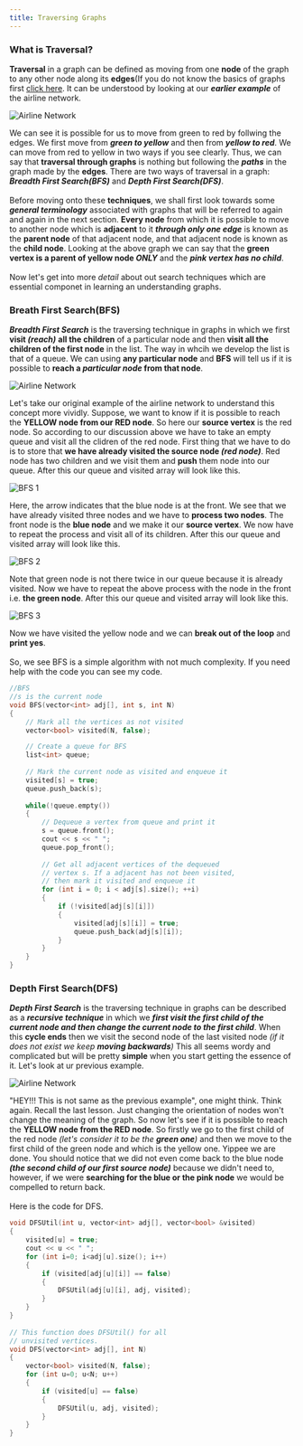 ```yaml
---
title: Traversing Graphs
---
```


### What is Traversal?

<div style="text-justify">
<b>Traversal</b> in a graph can be defined as moving from one <b>node</b> of the graph to any other node along its <b>edges</b>(If you do not know the basics of graphs first <a href="https://vaibhav2001.github.io/Introduction-To-Graphs/">click here</a>. It can be understood by looking at our <em><b>earlier example</b></em> of the airline network.
</div>

![Airline Network](/images/Graph_1.png "Airline Network")

<div style="text-justify">
We can see it is possible for us to move from green to red by follwing the edges. We first move from <em><b>green to yellow</b></em> and then from <em><b>yellow to red</b></em>. We can move from red to yellow in two ways if you see clearly. Thus, we can say that <b>traversal through graphs</b> is nothing but following the <em><b>paths</b></em> in the graph made by the <b>edges</b>. There are two ways of traversal in a graph: <em><b>Breadth First Search(BFS)</b></em> and <em><b>Depth First Search(DFS)</b></em>. 
<br>
<br>
  Before moving onto these <b>techniques</b>, we shall first look towards some <em><b>general terminology</b></em> associated with graphs that will be referred to again and again in the next section. <b>Every node</b> from which it is possible to move to another node which is <b>adjacent</b> to it <em><b>through only one edge</b></em> is known as the <b>parent node</b> of that adjacent node, and that adjacent node is known as the <b>child node</b>. Looking at the above graph we can say that the <b>green vertex is a parent of yellow node <em>ONLY</em></b> and the <em><b>pink vertex has no child</b></em>.
<br>
<br>
  Now let's get into more <em>detail</em> about out search techniques which are essential componet in learning an understanding graphs.
</div>

### Breath First Search(BFS) 

<div style="text-justify">
  <em><b>Breadth First Search</b></em> is the traversing technique in graphs in which we first <b>visit<em> (reach)</em></b> <b>all the children</b> of a particular node and then <b>visit all the children of the first node</b> in the list. The way in whcih we develop the list is that of a queue. We can using <b>any particular node</b> and <b>BFS</b> will tell us if it is possible to <b>reach a <em>particular node</em> from that node</b>.
</div>

![Airline Network](/images/Graph_1.png "Airline Network")

<div style="text-justify">
  Let's take our original example of the airline network to understand this concept more vividly. Suppose, we want to know if it is possible to reach the <b>YELLOW node from our RED node</b>. So here our <b>source vertex</b> is the red node. So according to our discussion above we have to take an empty queue and visit all the clidren of the red node. First thing that we have to do is to store that <b>we have already visited the source node <em>(red node)</em></b>. Red node has two  children and we visit them and <b>push</b> them node into our queue. After this our queue and visited array will look like this.
</div>

![BFS 1](/images/BFS_1.png "BFS 1")

<div style="text-justify">
  Here, the arrow indicates that the blue node is at the front. We see that we have already visited three nodes and we have to <b>process two nodes</b>. The front node is the <b>blue node</b> and we make it our <b>source vertex</b>. We now have to repeat the process and visit all of its children. After this our queue and visited array will look like this.
</div>

![BFS 2](/images/BFS_2.png "BFS 2")

<div style="text-justify">
  Note that green node is not there twice in our queue because it is already visited. Now we have to repeat the above process with the node in the front i.e. <b>the green node</b>. After this our queue and visited array will look like this.
</div>

![BFS 3](/images/BFS_3.png "BFS 3")

<div style="text-justify">
  Now we have visited the yellow node and we can <b>break out of the loop</b> and <b>print yes</b>.
  <br>
  <br>
  So, we see BFS is a simple algorithm with not much complexity. If you need help with the code you can see my code.
</div>

```cpp
//BFS
//s is the current node
void BFS(vector<int> adj[], int s, int N)
{
    // Mark all the vertices as not visited
    vector<bool> visited(N, false);

    // Create a queue for BFS
    list<int> queue;
 
    // Mark the current node as visited and enqueue it
    visited[s] = true;
    queue.push_back(s);
 
    while(!queue.empty())
    {
        // Dequeue a vertex from queue and print it
        s = queue.front();
        cout << s << " ";
        queue.pop_front();
 
        // Get all adjacent vertices of the dequeued
        // vertex s. If a adjacent has not been visited, 
        // then mark it visited and enqueue it
        for (int i = 0; i < adj[s].size(); ++i)
        {
            if (!visited[adj[s][i]])
            {
                visited[adj[s][i]] = true;
                queue.push_back(adj[s][i]);
            }
        }
    }
}
```

### Depth First Search(DFS) 

<div style="text-justify">
  <em><b>Depth First Search</b></em> is the traversing technique in graphs can be described as a <em><b>recursive technique</b></em> in which we <em><b>first visit the first child of the current node and then change the current node to the first child</b></em>. When this <b>cycle ends</b> then we visit the second node of the last visited node <em>(if it does not exist we keep <b>moving backwards</b>)</em> This all seems wordy and complicated but will be pretty <b>simple</b> when you start getting the essence of it. Let's look at ur previous example.
</div>

![Airline Network](/images/Graph_1re.png "Airline Network")

<div style="text-justify">
  "HEY!!! This is not same as the previous example", one might think. Think again. Recall the last lesson. Just changing the orientation of nodes won't change the meaning of the graph. So now let's see if it is possible to reach the <b>YELLOW node from the RED node</b>. So firstly we go to the first child of the red node <em>(let's consider it to be the <b>green one</b>)</em> and then we move to the first child of the green node and which is the yellow one. Yippee we are done. You should notice that we did not even come back to the blue node <em><b>(the second child of our first source node)</b></em> because we didn't need to, however, if we were <b>searching for the blue or the pink node</b> we would be compelled to return back.
  <br>
  <br>
Here is the code for DFS.
</div>

```cpp
void DFSUtil(int u, vector<int> adj[], vector<bool> &visited)
{
    visited[u] = true;
    cout << u << " ";
    for (int i=0; i<adj[u].size(); i++)
    {
        if (visited[adj[u][i]] == false)
        {
            DFSUtil(adj[u][i], adj, visited);
        }
    }
}
 
// This function does DFSUtil() for all 
// unvisited vertices.
void DFS(vector<int> adj[], int N)
{
    vector<bool> visited(N, false);
    for (int u=0; u<N; u++)
    {
        if (visited[u] == false)
        {
            DFSUtil(u, adj, visited);
        }
    }
}
```
